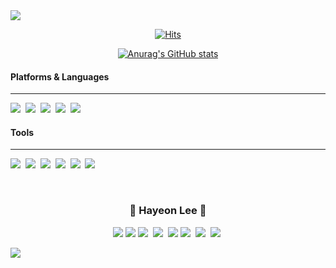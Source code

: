 
<img src="https://capsule-render.vercel.app/api?type=Waving&color=BCC1BA&height=100&section=header&desc= iOS%20Developer 👋🏻&animation=fadeIn&rotate=+2&fontColor=1C2C34&descSize=40" />

<div align=center> 
  
[![Hits](https://hits.seeyoufarm.com/api/count/incr/badge.svg?url=https://github.com/LeeHa-Yeon%2Fgjbae1212%2Fhit-counter&count_bg=%23DBCFB0&title_bg=%23555555&icon=codechef.svg&icon_color=%23EEEAE7&title=&edge_flat=false)](https://hits.seeyoufarm.com)

[![Anurag's GitHub stats](https://github-readme-stats.vercel.app/api?username=LeeHa-Yeon&show_icons=true&custom_title=HaYeon's_GitHub_Stats&theme=noctis_minimus&hide=contribs,stars)](https://github.com/anuraghazra/github-readme-stats)

<!-- [![Top Langs](https://github-readme-stats.vercel.app/api/top-langs/?username=LeeHa-Yeon&layout=compact)](https://github.com/anuraghazra/github-readme-stats) -->
  </div>
  
<h4>Platforms & Languages</h4>
<hr>
<p>
  <img src="https://img.shields.io/badge/swift-F54A2A?style=flat-square&logo=swift&logoColor=white"/></a>&nbsp
   <img src="https://img.shields.io/badge/Xcode-007ACC?style=flat-square&logo=Xcode&logoColor=white"/></a>&nbsp 
  <img src="https://img.shields.io/badge/iOS-000000?style=flat-square&logo=ios&logoColor=white"/></a>&nbsp 
  <img src="https://img.shields.io/badge/Postman-FF6C37?style=flat-square&logo=postman&logoColor=white"/></a>&nbsp
  <img src="https://img.shields.io/badge/firebase-%23039BE5.svg?style=flat-square&logo=firebase"/></a>&nbsp
  <br>
</p>
<h4>Tools</h4>
<hr>
<p>
  <img src="https://img.shields.io/badge/bootstrap-%23563D7C.svg?style=flat-square&logo=bootstrap&logoColor=white"/></a>&nbsp
  <img src="https://img.shields.io/badge/Slack-4A154B?style=flat-square&logo=slack&logoColor=white"/></a>&nbsp
  <img src="https://img.shields.io/badge/%3CDiscode%3E-%237289DA.svg?style=flat-square&logo=discord&logoColor=white"/></a>&nbsp
   <img src="https://img.shields.io/badge/Zoom-2D8CFF?style=flat-square&logo=zoom&logoColor=white"/></a>&nbsp
  <img src="https://img.shields.io/badge/Trello-%23026AA7.svg?style=flat-square&logo=Trello&logoColor=white"/></a>&nbsp 
  <img src="https://img.shields.io/badge/Notion-%23000000.svg?style=flat-square&logo=notion&logoColor=white"/></a>&nbsp
</p>
<br>

<h3 align="center"> 👀 Hayeon Lee 👀 </h3>
<p align="center">
  <a href="https://www.instagram.com/hyeon_0113/"><img src="https://img.shields.io/badge/Instagram-E4405F?style=flat&logo=Instagram&logoColor=white&link=https://www.instagram.com/hyeon_0113/"/></a>
  <a href="mailto:sheril0284@gmail.com"><img src="https://img.shields.io/badge/Gmail-d14836?style=flat&logo=Gmail&logoColor=white&link=sheril0284@gmail.com"/></a>
  <img src="https://img.shields.io/badge/Netflix-E50914?style=flat&logo=netflix&logoColor=white"/></a>&nbsp
  <img src="https://img.shields.io/badge/kakaotalk-ffcd00.svg?style=flat&logo=kakaotalk&logoColor=000000"/></a>&nbsp
  <a href="https://velog.io/@hayeon"><img src="https://img.shields.io/badge/velog-11B48A?style=flat&logo=Vimeo&logoColor=white&link=https://velog.io/@hayeon"/></a>
  <a href="https://github.com/LeeHa-Yeon"><img src="https://img.shields.io/badge/github-%23121011.svg?style=flat&logo=github&logoColor=white"/></a>&nbsp</a>
  <img src="https://img.shields.io/badge/mac%20os-000000?style=flat&logo=macos&logoColor=F0F0F0"/></a>&nbsp
  <img src="https://img.shields.io/badge/Apple-%23000000.svg?style=flat&logo=apple&logoColor=white"/></a>&nbsp
</p>  

<img src="https://capsule-render.vercel.app/api?type=Waving&color=BCC1BA&height=70&section=footer&fontSize=90" />
